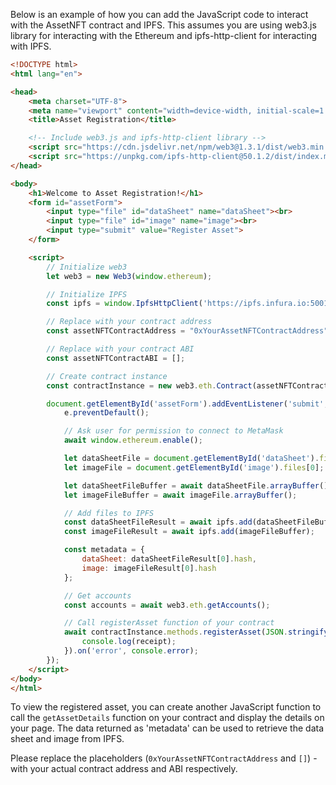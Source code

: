 Below is an example of how you can add the JavaScript code to interact with the AssetNFT contract and IPFS. This assumes you are using web3.js library for interacting with the Ethereum and ipfs-http-client for interacting with IPFS.

```html
<!DOCTYPE html>
<html lang="en">

<head>
    <meta charset="UTF-8">
    <meta name="viewport" content="width=device-width, initial-scale=1.0">
    <title>Asset Registration</title>

    <!-- Include web3.js and ipfs-http-client library -->
    <script src="https://cdn.jsdelivr.net/npm/web3@1.3.1/dist/web3.min.js"></script>
    <script src="https://unpkg.com/ipfs-http-client@50.1.2/dist/index.min.js"></script>
</head>

<body>
    <h1>Welcome to Asset Registration!</h1>
    <form id="assetForm">
        <input type="file" id="dataSheet" name="dataSheet"><br>
        <input type="file" id="image" name="image"><br>
        <input type="submit" value="Register Asset">
    </form>

    <script>
        // Initialize web3
        let web3 = new Web3(window.ethereum);

        // Initialize IPFS
        const ipfs = window.IpfsHttpClient('https://ipfs.infura.io:5001');

        // Replace with your contract address
        const assetNFTContractAddress = "0xYourAssetNFTContractAddress";

        // Replace with your contract ABI
        const assetNFTContractABI = [];

        // Create contract instance
        const contractInstance = new web3.eth.Contract(assetNFTContractABI, assetNFTContractAddress);

        document.getElementById('assetForm').addEventListener('submit', async (e) => {
            e.preventDefault();

            // Ask user for permission to connect to MetaMask
            await window.ethereum.enable();

            let dataSheetFile = document.getElementById('dataSheet').files[0];
            let imageFile = document.getElementById('image').files[0];

            let dataSheetFileBuffer = await dataSheetFile.arrayBuffer();
            let imageFileBuffer = await imageFile.arrayBuffer();

            // Add files to IPFS
            const dataSheetFileResult = await ipfs.add(dataSheetFileBuffer);
            const imageFileResult = await ipfs.add(imageFileBuffer);

            const metadata = {
                dataSheet: dataSheetFileResult[0].hash,
                image: imageFileResult[0].hash
            };

            // Get accounts
            const accounts = await web3.eth.getAccounts();

            // Call registerAsset function of your contract
            await contractInstance.methods.registerAsset(JSON.stringify(metadata)).send({from: accounts[0]}).on('receipt', (receipt) => {
                console.log(receipt);
            }).on('error', console.error);
        });
    </script>
</body>
</html>
```

To view the registered asset, you can create another JavaScript function to call the `getAssetDetails` function on your contract and display the details on your page. The data returned as 'metadata' can be used to retrieve the data sheet and image from IPFS. 

Please replace the placeholders (`0xYourAssetNFTContractAddress` and `[]`) - with your actual contract address and ABI respectively. 